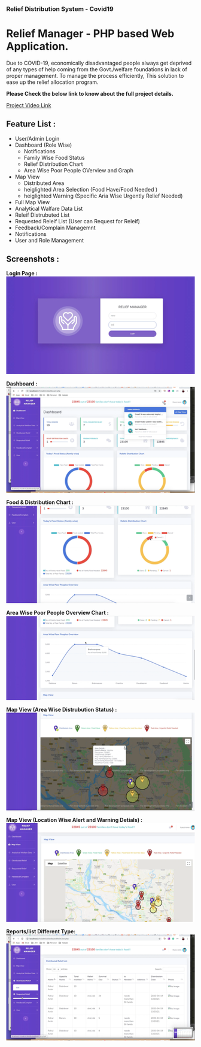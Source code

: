 ### Relief Distribution System - Covid19 

# Relief Manager - PHP based Web Application. 
Due to COVID-19, economically disadvantaged people always get deprived of any types of help coming from the Govt./welfare foundations in lack of proper management. To manage the process efficiently, This solution to ease up the relief allocation program.

**Please Check the below link to know about the full project details.**

[Project Video Link](https://www.youtube.com/watch?v=0p9mEZrkl5E)

## Feature List :

* User/Admin Login
* Dashboard (Role Wise)
	- Notifications
	- Family Wise Food Status
    - Relief Distribution Chart
    - Area Wise Poor People OVerview and Graph
* Map View
	-  Distributed Area
	-  heiglighted Area Selection (Food Have/Food Needed )
	-  heiglighted Warning (Specific Aria Wise Urgently Relief Needed)
* Full Map View
* Analytical Walfare Data List
* Releif Distrubuted List
* Requested Releif List (User can Request for  Releif)
* Feedback/Complain Managemnt
* Notifications
* User and Role Management


## Screenshots :

**Login Page :** 
![view](https://github.com/ruhulmus/Covid19-Relief-Management-PHP/blob/master/screenshots/Login-page.png)

**Dashboard :** 
![view](https://github.com/ruhulmus/Covid19-Relief-Management-PHP/blob/master/screenshots/dashboard.png)

**Food & Distribution Chart :** 
![view](https://github.com/ruhulmus/Covid19-Relief-Management-PHP/blob/master/screenshots/graph1.png)

**Area Wise Poor People Overview Chart :** 
![view](https://github.com/ruhulmus/Covid19-Relief-Management-PHP/blob/master/screenshots/graph2.png)

**Map View (Area Wise Distrubution Status) :** 
![view](https://github.com/ruhulmus/Covid19-Relief-Management-PHP/blob/master/screenshots/map-view.png)

**Map View (Location Wise Alert and Warning Detials) :** 
![view](https://github.com/ruhulmus/Covid19-Relief-Management-PHP/blob/master/screenshots/map-view-full.png)

**Reports/list Different Type:** 
![view](https://github.com/ruhulmus/Covid19-Relief-Management-PHP/blob/master/screenshots/Reports.png)